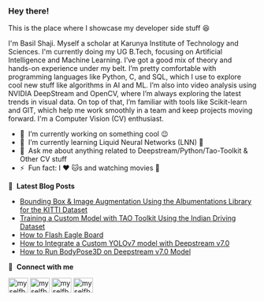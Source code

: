 ### Hey there!
This is the place where I showcase my developer side stuff 😆

I'm Basil Shaji. Myself a scholar at Karunya Institute of Technology and Sciences. I'm currently doing my UG B.Tech, focusing on Artificial Intelligence and Machine Learning. I’ve got a good mix of theory and hands-on experience under my belt. I’m pretty comfortable with programming languages like Python, C, and SQL, which I use to explore cool new stuff like algorithms in AI and ML. I’m also into video analysis using NVIDIA DeepStream and OpenCV, where I’m always exploring the latest trends in visual data. On top of that, I’m familiar with tools like Scikit-learn and GIT, which help me work smoothly in a team and keep projects moving forward. I'm a Computer Vision (CV) enthusiast.

- 🔭 &nbsp;I’m currently working on something cool :wink:
- 🌱 &nbsp;I’m currently learning Liquid Neural Networks (LNN) 🫥
- 💬 &nbsp;Ask me about anything related to Deepstream/Python/Tao-Toolkit & Other CV stuff
- ⚡ &nbsp;Fun fact: I :heart: 🐱s and watching movies 🤣

📕 &nbsp;**Latest Blog Posts**
<!-- BLOG-POST-LIST:START -->
- [Bounding Box & Image Augmentation Using the Albumentations Library for the KITTI Dataset](https://medium.com/@basilshaji32/bounding-box-image-augmentation-using-the-albumentations-library-for-the-kitti-dataset-9c9694c906ed)
- [Training a Custom Model with TAO Toolkit Using the Indian Driving Dataset](https://medium.com/@basilshaji32/training-a-custom-model-with-tao-toolkit-using-the-indian-driving-dataset-f4ae538e5c45)
- [How to Flash Eagle Board](https://medium.com/@basilshaji32/how-to-flash-nvidia-eagle-board-4e2e0bf98015)
- [How to Integrate a Custom YOLOv7 model with Deepstream v7.0](https://medium.com/@basilshaji32/integration-of-yolov7-model-with-deepstream-v7-0-a991bf97be50)
- [How to Run BodyPose3D on Deepstream v7.0 Model](https://medium.com/@basilshaji32/guide-to-run-bodypose3d-deepstream-v7-0-model-abafad03860e)
<!-- BLOG-POST-LIST:END -->

🔗 &nbsp;**Connect with me**
<p align="left">
<a href="https://x.com/myselfbasil" target="blank"><img align="center" src="https://raw.githubusercontent.com/rahuldkjain/github-profile-readme-generator/master/src/images/icons/Social/twitter.svg" alt="myselfbasil" height="30" width="40" /></a>
<a href="https://www.linkedin.com/in/basil-shaji" target="blank"><img align="center" src="https://raw.githubusercontent.com/rahuldkjain/github-profile-readme-generator/master/src/images/icons/Social/linked-in-alt.svg" alt="myselfbasil" height="30" width="40" /></a>
<a href="https://www.instagram.com/basil.shaji_/" target="blank"><img align="center" src="https://raw.githubusercontent.com/rahuldkjain/github-profile-readme-generator/master/src/images/icons/Social/instagram.svg" alt="myselfbasil" height="30" width="40" /></a>
<a href="https://www.medium.com/@basilshaji32/" target="blank"><img align="center" src="https://raw.githubusercontent.com/rahuldkjain/github-profile-readme-generator/master/src/images/icons/Social/medium.svg" alt="myselfbasil" height="30" width="40" /></a>
